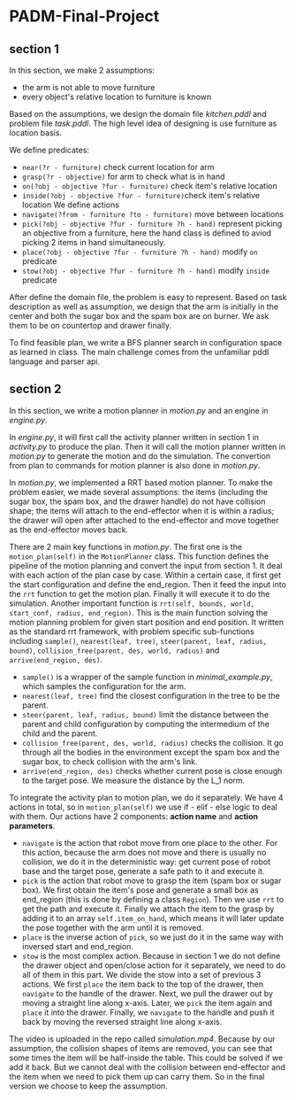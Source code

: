 # PADM-Final-Project

## section 1

In this section, we make 2 assumptions: 
* the arm is not able to move furniture
* every object's relative location to furniture is known

Based on the assumptions, we design the domain file *kitchen.pddl* and problem file *task.pddl*. The high level idea of designing is use furniture as location basis. 

We define predicates:
* `near(?r - furniture)` check current location for arm 
* `grasp(?r - objective)` for arm to check what is in hand
* `on(?obj - objective ?fur - furniture)` check item's relative location 
* `inside(?obj - objective ?fur - furniture)`check item's relative location
We define actions 
* `navigate(?from - furniture ?to - furniture)` move between locations 
* `pick(?obj - objective ?fur - furniture ?h - hand)` represent picking an objective from a furniture, here the hand class is defined to aviod picking 2 items in hand simultaneously.  
* `place(?obj - objective ?fur - furniture ?h - hand)` modify `on` predicate
* `stow(?obj - objective ?fur - furniture ?h - hand)` modify `inside` predicate

After define the domain file, the problem is easy to represent. Based on task description as well as assumption, we design that the arm is initially in the center and both the sugar box and the spam box are on burner. We ask them to be on countertop and drawer finally.

To find feasible plan, we write a BFS planner search in configuration space as learned in class. The main challenge comes from the unfamiliar pddl language and parser api.  

## section 2

In this section, we write a motion planner in *motion.py* and an engine in *engine.py*. 

In *engine.py*, it will first call the activity planner written in section 1 in *activity.py* to produce the plan. Then it will call the motion planner written in *motion.py* to generate the motion and do the simulation. The convertion from plan to commands for motion planner is also done in *motion.py*.

In *motion.py*, we implemented a RRT based motion planner. To make the problem easier, we made several assumptions: the items (including the sugar box, the spam box, and the drawer handle) do not have collision shape; the items will attach to the end-effector when it is within a radius; the drawer will open after attached to the end-effector and move together as the end-effector moves back. 

There are 2 main key functions in *motion.py*. The first one is the `motion_plan(self)` in the `MotionPlanner` class. This function defines the pipeline of the motion planning and convert the input from section 1. It deal with each action of the plan case by case. Within a certain case, it first get the start configuration and define the end_region. Then it feed the input into the `rrt` function to get the motion plan. Finally it will execute it to do the simulation. Another important function is `rrt(self, bounds, world, start_conf, radius, end_region)`. This is the main function solving the motion planning problem for given start position and end position. It written as the standard rrt framework, with problem specific sub-functions including `sample()`, `nearest(leaf, tree)`, `steer(parent, leaf, radius, bound)`, `collision_free(parent, des, world, radius)` and `arrive(end_region, des)`. 
* `sample()` is a wrapper of the sample function in *minimal_example.py*, which samples the configuration for the arm. 
* `nearest(leaf, tree)` find the closest configuration in the tree to be the parent. 
* `steer(parent, leaf, radius, bound)` limit the distance between the parent and child configuration by computing the intermedium of the child and the parent. 
* `collision_free(parent, des, world, radius)` checks the collision. It go through all the bodies in the environment except the spam box and the sugar box, to check collision with the arm's link.
* `arrive(end_region, des)` checks whether current pose is close enough to the target pose. We measure the distance by the L_1 norm.

To integrate the activity plan to motion plan, we do it separately. We have 4 actions in total, so in `motion_plan(self)` we use if - elif - else logic to deal with them. Our actions have 2 components: **action name** and **action parameters**.
* `navigate` is the action that robot move from one place to the other. For this action, because the arm does not move and there is usually no collision, we do it in the deterministic way: get current pose of robot base and the target pose, generate a safe path to it and execute it. 
* `pick` is the action that robot move to grasp the item (spam box or sugar box). We first obtain the item's pose and generate a small box as end_region (this is done by defining a class `Region`). Then we use `rrt` to get the path and execute it. Finally we attach the item to the grasp by adding it to an array `self.item_on_hand`, which means it will later update the pose together with the arm until it is removed. 
* `place` is the inverse action of `pick`, so we just do it in the same way with inversed start and end_region.
* `stow` is the most complex action. Because in section 1 we do not define the drawer object and open/close action for it separately, we need to do all of them in this part. We divide the stow into a set of previous 3 actions. We first `place` the item back to the top of the drawer, then `navigate` to the handle of the drawer. Next, we pull the drawer out by moving a straight line along x-axis. Later, we `pick` the item again and `place` it into the drawer. Finally, we `navigate` to the handle and push it back by moving the reversed straight line along x-axis. 

The video is uploaded in the repo called *simulation.mp4*. Because by our assumption, the collision shapes of items are removed, you can see that some times the item will be half-inside the table. This could be solved if we add it back. But we cannot deal with the collision between end-effector and the item when we need to pick them up can carry them. So in the final version we choose to keep the assumption. 
